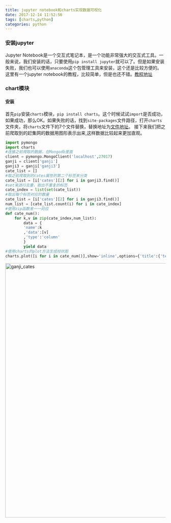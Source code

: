 ```yaml
---
title: jupyter notebook和charts实现数据可视化
date: 2017-12-14 11:52:56
tags: [charts,python]
categories: python
---
```

### 安装jupyter
Jupyter Notebook是一个交互式笔记本，是一个功能非常强大的交互式工具。一般来说，我们安装的话，只要使用`pip install jupyter`就可以了。但是如果安装失败，我们也可以使用`anaconda`这个包管理工具来安装，这个还是比较方便的。
这里有一个jupyter notebook的教程，比较简单，但是也还不错。<a href ='https://www.cnblogs.com/nxld/p/6566380.html'>教程地址</a>

### chart模块
#### 安装
首先`pip`安装`charts`模块，`pip install charts`。这个时候试试`import`是否成功，如果成功，那么OK。如果失败的话，找到`site-packages`文件路径，打开`charts`文件夹，将`charts`文件下的7个文件替换，替换地址为<a href='https://github.com/zhangdaxiang/charts-replace'>文件地址</a>。
接下来我们把之前爬取到的赶集网的数据用图形表示出来,这样数据比较起来更加直观。
```python
import pymongo
import charts
#连接之前爬取的数据，在Mongodb里面
client = pymongo.MongoClient('localhost',27017)
ganji = client['ganji']
ganji3 = ganji['ganji3']
cate_list = []
#取之前爬取到的cates属性的第二个标签来分类
cate_list = [i['cates'][2] for i in ganji3.find()]
#set来进行去重，取出不重复的标签
cate_index = list(set(cate_list))
#取出每个标签对应的数量
cate_list = [i['cates'][2] for i in ganji3.find()]
num_list = [cate_list.count(i) for i in cate_index]
#使用zip函数来一一对应
def cate_num():
	for k,v in zip(cate_index,num_list):
		data = {
		'name':k
		,'data':[v]
		,'type':'column'
		}
		yield data
#使用charts的plot方法生成柱状图
charts.plot([i for i in cate_num()],show='inline',options={'title':{'text':'ganji_cate'}})
```
<img src='/img/ganji_cates.jpg' alt='ganji_cates' width='800' height='800' >